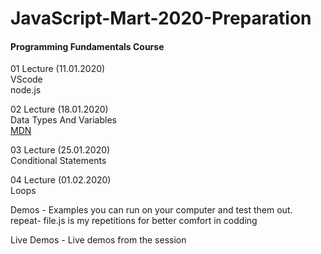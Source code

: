 # JavaScript-Mart-2020-Preparation
#### Programming Fundamentals Course

01 Lecture  (11.01.2020)  
VScode  
node.js  

02 Lecture  (18.01.2020)  
Data Types And Variables  
[MDN](https://developer.mozilla.org/en-US/docs/Web/JavaScript/Guide/Grammar_and_Types)



03 Lecture  (25.01.2020)  
Conditional Statements  

04 Lecture  (01.02.2020)  
Loops 



Demos - Examples you can run on your computer and test them out.  
repeat- file.js is my repetitions for better comfort in codding  

Live Demos - Live demos from the session  


